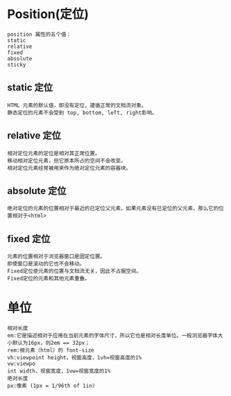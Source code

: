 # Position(定位)
    position 属性的五个值：
    static
    relative
    fixed
    absolute
    sticky

## static 定位
    HTML 元素的默认值，即没有定位，遵循正常的文档流对象。
    静态定位的元素不会受到 top, bottom, left, right影响。

## relative 定位
    相对定位元素的定位是相对其正常位置。
    移动相对定位元素，但它原本所占的空间不会改变。
    相对定位元素经常被用来作为绝对定位元素的容器块。

## absolute 定位
    绝对定位的元素的位置相对于最近的已定位父元素，如果元素没有已定位的父元素，那么它的位置相对于<html>

## fixed 定位
    元素的位置相对于浏览器窗口是固定位置。
    即使窗口是滚动的它也不会移动。
    Fixed定位使元素的位置与文档流无关，因此不占据空间。
    Fixed定位的元素和其他元素重叠。

# 单位
    相对长度
    em:它是描述相对于应用在当前元素的字体尺寸，所以它也是相对长度单位。一般浏览器字体大小默认为16px，则2em == 32px；
    rem:根元素（html）的 font-size
    vh:viewpoint height，视窗高度，1vh=视窗高度的1%
    vw:viewpo
    int width，视窗宽度，1vw=视窗宽度的1%
    绝对长度
    px:像素 (1px = 1/96th of 1in)
    


